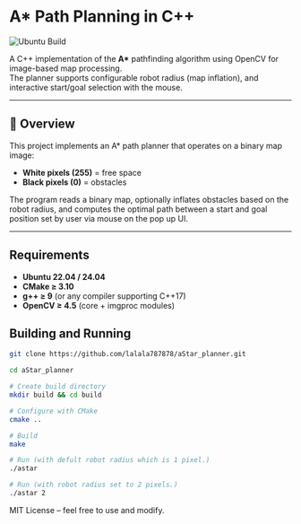 # A* Path Planning in C++

![Ubuntu Build](https://github.com/lalala787878/aStar_planner/actions/workflows/ubuntu_build.yml/badge.svg)

A C++ implementation of the **A\*** pathfinding algorithm using OpenCV for image-based map processing.  
The planner supports configurable robot radius (map inflation), and interactive start/goal selection with the mouse.


---

## 📜 Overview

This project implements an A* path planner that operates on a binary map image:
- **White pixels (255)** = free space  
- **Black pixels (0)** = obstacles  

The program reads a binary map, optionally inflates obstacles based on the robot radius, and computes the optimal path between a start and goal position set by user via mouse on the pop up UI.

---
## Requirements

- **Ubuntu 22.04 / 24.04** 
- **CMake ≥ 3.10**
- **g++ ≥ 9** (or any compiler supporting C++17)
- **OpenCV ≥ 4.5** (core + imgproc modules)

## Building and Running

```bash
git clone https://github.com/lalala787878/aStar_planner.git

cd aStar_planner

# Create build directory
mkdir build && cd build

# Configure with CMake
cmake ..

# Build
make

# Run (with defult robot radius which is 1 pixel.)
./astar

# Run (with robot radius set to 2 pixels.)
./astar 2
```

MIT License – feel free to use and modify.
